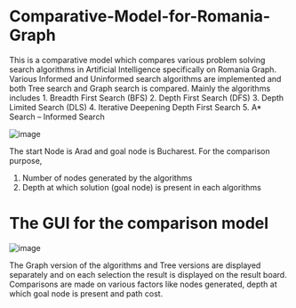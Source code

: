 # Comparative-Model-for-Romania-Graph
This is a comparative model which compares various problem solving search algorithms in Artificial Intelligence specifically on Romania Graph. Various Informed and Uninformed search algorithms are implemented and both Tree search and Graph search is compared. Mainly the algorithms includes 
    1.	Breadth First Search (BFS)
    2.	Depth First Search (DFS)
    3.	Depth Limited Search (DLS)
    4.	Iterative Deepening Depth First Search 
    5.	A* Search – Informed Search
    
![image](https://user-images.githubusercontent.com/76768104/159119427-3b7029e6-5215-4165-858e-4fe18a2bae71.png)

The start Node is Arad and goal node is Bucharest.
For the comparison purpose, 
1.	Number of nodes generated by the algorithms 
2.	Depth at which solution (goal node) is present in each algorithms

# The GUI for the comparison model 
![image](https://user-images.githubusercontent.com/76768104/159119467-0d9add97-6875-4f3e-8cd6-45b4bf4a1ce6.png)

The Graph version of the algorithms and Tree versions are displayed separately and on each selection the result is displayed on the result board.
Comparisons are made on various factors like nodes generated, depth at which goal node is present and path cost.

